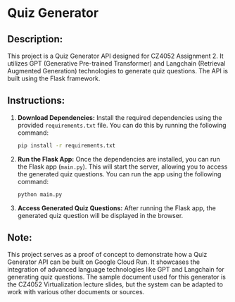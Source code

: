 # Quiz Generator

## Description:
This project is a Quiz Generator API designed for CZ4052 Assignment 2. It utilizes GPT (Generative Pre-trained Transformer) and Langchain (Retrieval Augmented Generation) technologies to generate quiz questions. The API is built using the Flask framework.

## Instructions:

1. **Download Dependencies:**
   Install the required dependencies using the provided `requirements.txt` file. You can do this by running the following command:
   ```Bash
   pip install -r requirements.txt
   ```

2. **Run the Flask App:**
Once the dependencies are installed, you can run the Flask app (`main.py`). This will start the server, allowing you to access the generated quiz questions. You can run the app using the following command:
   ```Bash
   python main.py
   ```

3. **Access Generated Quiz Questions:**
After running the Flask app, the generated quiz question will be displayed in the browser.

## Note:
This project serves as a proof of concept to demonstrate how a Quiz Generator API can be built on Google Cloud Run. It showcases the integration of advanced language technologies like GPT and Langchain for generating quiz questions. The sample document used for this generator is the CZ4052 Virtualization lecture slides, but the system can be adapted to work with various other documents or sources.




